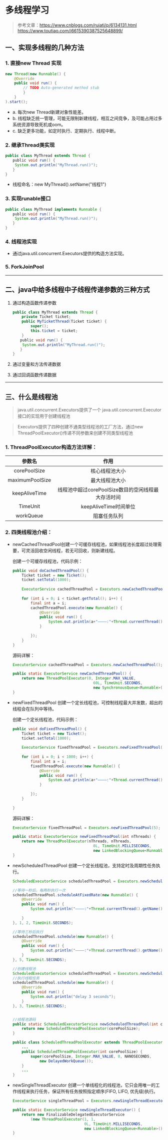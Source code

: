 # 多线程学习

>参考文章：https://www.cnblogs.com/ruiati/p/6134131.html  
https://www.toutiao.com/i6615390387525648899/


## 一、实现多线程的几种方法

### 1. 直接new Thread 实现
```java
new Thread(new Runnable() {
    @Override
    public void run() {
        // TODO Auto-generated method stub
        }
    }
).start();
```
- a. 每次new Thread新建对象性能差。
- b. 线程缺乏统一管理，可能无限制新建线程，相互之间竞争，及可能占用过多系统资源导致死机或oom。
- c. 缺乏更多功能，如定时执行、定期执行、线程中断。

### 2. 继承Thread类实现

```java
public class MyThread extends Thread {  
　　public void run() {  
　　 System.out.println("MyThread.run()");  
　　}  
}  
```
- 线程命名：new MyThread().setName("线程1")

### 3. 实现runable接口 

```java
public class MyThread implements Runnable {  
　　public void run() {  
　　 System.out.println("MyThread.run()");  
　　}  
} 
```

### 4. 线程池实现

- 通过java.util.concurrent.Executors提供的构造方法实现。


### 5. ForkJoinPool



---

## 二、java中给多线程中子线程传递参数的三种方式

1. 通过构造函数传递参数

    ```java
    public class MyThread extends Thread {
        private Ticket ticket;	
        public MyTicketThread(Ticket ticket) {
            super();
            this.ticket = ticket;
        }  
    　　public void run() {  
    　　 System.out.println("MyThread.run()");  
    　　} 
    } 
    ```


2. 通过变量和方法传递数据



3. 通过回调函数传递数据



-----

## 三、什么是线程池 

> java.util.concurrent.Executors提供了一个 java.util.concurrent.Executor接口的实现用于创建线程池


> Executors提供了四种创建不通类型线程池的工厂方法，通过new ThreadPoolExecutor()传递不同参数来创建不同类型线程池

### 1. ThreadPoolExecutor构造方法详解：

|参数名 |作用|
|:--:|:--:|
|corePoolSize   |核心线程池大小|
|maximumPoolSize|最大线程池大小|
|keepAliveTime  |线程池中超过corePoolSize数目的空闲线程最大存活时间|
|TimeUnit       |keepAliveTime时间单位|
|workQueue      |阻塞任务队列|



### 2. 四类线程池介绍：

* newCachedThreadPool创建一个可缓存线程池，如果线程池长度超过处理需要，可灵活回收空闲线程，若无可回收，则新建线程。

    创建一个可缓存线程池，代码示例：

    ```java
    public void doCachedThreadPool() {
		Ticket ticket = new Ticket();
		ticket.setTotal(1000);
		
		ExecutorService cachedThreadPool = Executors.newCachedThreadPool();
		
		for (int i = 0; i < ticket.getTotal(); i++) {
			final int a = i;
			cachedThreadPool.execute(new Runnable() {
				@Override
				public void run() {					
					System.out.println(a+"————:"+Thread.currentThread().getName());
				}
			
			});
		}
	}

    ```

    源码详解：
    ```java
    ExecutorService cachedThreadPool = Executors.newCachedThreadPool();

    public static ExecutorService newCachedThreadPool() {
        return new ThreadPoolExecutor(0, Integer.MAX_VALUE,
                                        60L, TimeUnit.SECONDS,
                                        new SynchronousQueue<Runnable>());
    }
    ```


* newFixedThreadPool 创建一个定长线程池，可控制线程最大并发数，超出的线程会在队列中等待。

    创建一个定长线程池，代码示例：
    ```java
    public void doFixedThreadPool() {
		Ticket ticket = new Ticket();
		ticket.setTotal(1000);
		
		ExecutorService fixedThreadPool = Executors.newFixedThreadPool(5);
		
		for (int i = 0; i < 1000; i++) {
			final int a = i;
			fixedThreadPool.execute(new Runnable() {
				@Override
				public void run() {					
					System.out.println(a+"————:"+Thread.currentThread().getName());
				}
			
			});
		}
		
	}
    ```

    源码详解：

    ```java
    ExecutorService fixedThreadPool = Executors.newFixedThreadPool(5);

    public static ExecutorService newFixedThreadPool(int nThreads) {
        return new ThreadPoolExecutor(nThreads, nThreads,
                                        0L, TimeUnit.MILLISECONDS,
                                        new LinkedBlockingQueue<Runnable>());
    }
    ```


* newScheduledThreadPool 创建一个定长线程池，支持定时及周期性任务执行。

    ```java
    ScheduledExecutorService scheduledThreadPool = Executors.newScheduledThreadPool(10);

    //等待一秒后，每两秒执行一次			
    scheduledThreadPool.scheduleAtFixedRate(new Runnable() {			 
        @Override
        public void run() {
            System.out.println("————:"+Thread.currentThread().getName());
            
        }
    }, 1, 2, TimeUnit.SECONDS);
    
    //等待三秒后执行
    scheduledThreadPool.schedule(new Runnable() {				
        @Override
        public void run() {				
            System.out.println("————:"+Thread.currentThread().getName());
        }
    }, 5, TimeUnit.SECONDS);
    ```


    ```java  
    //创建线程池
    ScheduledExecutorService scheduledThreadPool = Executors.newScheduledThreadPool(5);
    //执行线程任务
    scheduledThreadPool.schedule(new Runnable() {
        @Override
        public void run() {
            System.out.println("delay 3 seconds");
        }
    }, 3, TimeUnit.SECONDS);


    //线程池源码
    public static ScheduledExecutorService newScheduledThreadPool(int corePoolSize) {
        return new ScheduledThreadPoolExecutor(corePoolSize);
    }

    public class ScheduledThreadPoolExecutor extends ThreadPoolExecutor implements ScheduledExecutorService {     
        ...
        public ScheduledThreadPoolExecutor(int corePoolSize) {
            super(corePoolSize, Integer.MAX_VALUE, 0, NANOSECONDS,
                new DelayedWorkQueue());
        }
        ...
    }


    ```



* newSingleThreadExecutor 创建一个单线程化的线程池，它只会用唯一的工作线程来执行任务，保证所有任务按照指定顺序(FIFO, LIFO, 优先级)执行。

    ```java
    ExecutorService singleThreadPool = Executors.newSingleThreadExecutor();

    public static ExecutorService newSingleThreadExecutor() {
        return new FinalizableDelegatedExecutorService
            (new ThreadPoolExecutor(1, 1,
                                    0L, TimeUnit.MILLISECONDS,
                                    new LinkedBlockingQueue<Runnable>()));
    }

    ```